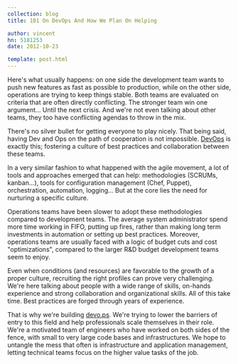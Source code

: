 ```yaml
---
collection: blog
title: 101 On DevOps And How We Plan On Helping

author: vincent
hn: 5181253
date: 2012-10-23

template: post.html
---
```


Here's what usually happens: on one side the development team wants to push new features as fast as possible to production, while on the other side, operations are trying to keep things stable. Both teams are evaluated on criteria that are often directly conflicting. The stronger team win one argument... Until the next crisis. And we're not even talking about other teams, they too have conflicting agendas to throw in the mix.

There's no silver bullet for getting everyone to play nicely. That being said, having Dev and Ops on the path of cooperation is not impossible. [DevOps](http://en.wikipedia.org/wiki/Devops) is exactly this; fostering a culture of best practices and collaboration between these teams.

In a very similar fashion to what happened with the agile movement, a lot of tools and approaches emerged that can help: methodologies (SCRUMs, kanban...), tools for configuration management (Chef, Puppet), orchestration, automation, logging... But at the core lies the need for nurturing a specific culture.

Operations teams have been slower to adopt these methodologies compared to development teams. The average system administrator spend more time working in FIFO, putting up fires, rather than making long term investments in automation or setting up best practices. Moreover, operations teams are usually faced with a logic of budget cuts and cost "optimizations", compared to the larger R&D budget development teams seem to enjoy.

Even when conditions (and resources) are favorable to the growth of a proper culture, recruiting the right profiles can prove very challenging. We're here talking about people with a wide range of skills, on-hands experience and strong collaboration and organizational skills. All of this take time. Best practices are forged through years of experience.

That is why we're building [devo.ps](http://devo.ps). We're trying to lower the barriers of entry to this field and help professionals scale themselves in their role. We're a motivated team of engineers who have worked on both sides of the fence, with small to very large code bases and infrastructures. We hope to untangle the mess that often is infrastructure and application management, letting technical teams focus on the higher value tasks of the job.
